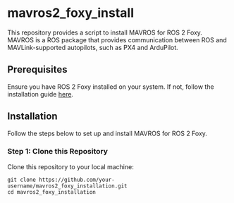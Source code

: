 # mavros2_foxy_install
This repository provides a script to install MAVROS for ROS 2 Foxy. MAVROS is a ROS package that provides communication between ROS and MAVLink-supported autopilots, such as PX4 and ArduPilot.

## Prerequisites

Ensure you have ROS 2 Foxy installed on your system. If not, follow the installation guide [here](https://docs.ros.org/en/foxy/Installation.html).

## Installation

Follow the steps below to set up and install MAVROS for ROS 2 Foxy.

### Step 1: Clone this Repository

Clone this repository to your local machine:

```
git clone https://github.com/your-username/mavros2_foxy_installation.git
cd mavros2_foxy_installation
```
